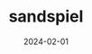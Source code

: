 ---
title: sandspiel
description: A sandbox to play with the elements and see how they interact whilst making pretty art.
url: https://sandspiel.club/
date: 2024-02-01
rss: true
tags:
    - game
    - fun
---